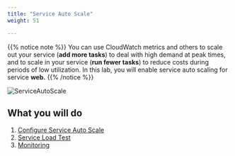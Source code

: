 ```yaml
---
title: "Service Auto Scale"
weight: 51

---
```


{{% notice note %}}
You can use CloudWatch metrics and others to scale out your service (**add more tasks**) to deal with high demand at peak times, and to scale in your service (**run fewer tasks**) to reduce costs during periods of low utilization. In this lab, you will enable service auto scaling for service **web.**
{{% /notice %}}

![ServiceAutoScale](/images/autoscale/service_auto_scale.svg)

## What you will do
1. [Configure Service Auto Scale](http://ecs.catsdogs.kr.s3-website.ap-northeast-2.amazonaws.com/ko/autoscale/service/config/)
2. [Service Load Test](http://ecs.catsdogs.kr.s3-website.ap-northeast-2.amazonaws.com/ko/autoscale/service/loadtest/) 
3. [Monitoring](http://ecs.catsdogs.kr.s3-website.ap-northeast-2.amazonaws.com/ko/autoscale/service/monitoring/)
